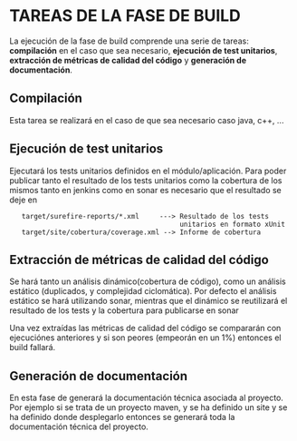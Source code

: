 TAREAS DE LA FASE DE BUILD
==========================

La ejecución de la fase de build comprende una serie de tareas: **compilación** 
en el caso que sea necesario, **ejecución de test unitarios**, 
**extracción de métricas de calidad del código** y **generación de documentación**.

Compilación
-----------
Esta tarea se realizará en el caso de que sea necesario caso java, c++, ...

Ejecución de test unitarios
---------------------------
Ejecutará los tests unitarios definidos en el módulo/aplicación. Para poder publicar
tanto el resultado de los tests unitarios como la cobertura de los mismos tanto
en jenkins como en sonar es necesario que el resultado se deje en

```
   target/surefire-reports/*.xml     ---> Resultado de los tests 
                                          unitarios en formato xUnit
   target/site/cobertura/coverage.xml --> Informe de cobertura
```

Extracción de métricas de calidad del código
--------------------------------------------
Se hará tanto un análisis dinámico(cobertura de código), como un análisis 
estático (duplicados, y complejidad ciclomática). Por defecto el análisis estático 
se hará utilizando sonar, mientras que el dinámico se reutilizará el resultado de 
los tests y la cobertura para publicarse en sonar

Una vez extraídas las métricas de calidad del código se compararán con ejecuciónes
anteriores y si son peores (empeorán en un 1%) entonces el build fallará.

Generación de documentación
---------------------------
En esta fase de generará la documentación técnica asociada al proyecto. Por
ejemplo si se trata de un proyecto maven, y se ha definido un site y se ha definido
donde desplegarlo entonces se generará toda la documentación técnica del proyecto.


